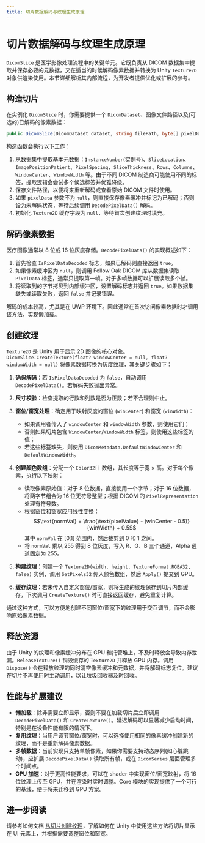 ```yaml
---
title: 切片数据解码与纹理生成原理
---
```


# 切片数据解码与纹理生成原理

`DicomSlice` 是医学影像处理流程中的关键单元。它既负责从 DICOM 数据集中提取并保存必要的元数据，又在适当的时候解码像素数据并转换为 Unity `Texture2D` 对象供渲染使用。本节详细解析其内部流程，为开发者提供优化或扩展的参考。

## 构造切片

在实例化 `DicomSlice` 时，你需要提供一个 `DicomDataset`、图像文件路径以及(可选的)已解码的像素数据：

```csharp
public DicomSlice(DicomDataset dataset, string filePath, byte[] pixelData = null)
```

构造函数会执行以下工作：

1. 从数据集中提取基本元数据：`InstanceNumber`(实例号)、`SliceLocation`、`ImagePositionPatient`、`PixelSpacing`、`SliceThickness`、`Rows`、`Columns`、`WindowCenter`、`WindowWidth` 等。由于不同 DICOM 制造商可能使用不同的标签，提取逻辑会尝试多个候选标签并优雅降级。
2. 保存文件路径，以便将来重新解码或查看原始 DICOM 文件时使用。
3. 如果 `pixelData` 参数不为 `null`，则直接保存像素缓冲并标记为已解码；否则设为未解码状态，等待后续调用 `DecodePixelData()` 解码。
4. 初始化 `Texture2D` 缓存字段为 `null`，等待首次创建纹理时填充。

## 解码像素数据

医疗图像通常以 8 位或 16 位灰度存储。`DecodePixelData()` 的实现概述如下：

1. 首先检查 `IsPixelDataDecoded` 标志，如果已解码则直接返回 `true`。
2. 如果像素缓冲区为 `null`，则调用 Fellow Oak DICOM 库从数据集读取 `PixelData` 标签，通常只提取第一帧。对于多帧数据可以扩展读取多个帧。
3. 将读取到的字节拷贝到内部缓冲区，设置解码标志并返回 `true`。如果数据集缺失或读取失败，返回 `false` 并记录错误。

解码的成本较高，尤其是在 UWP 环境下。因此通常在首次访问像素数据时才调用该方法，实现懒加载。

## 创建纹理

`Texture2D` 是 Unity 用于显示 2D 图像的核心对象。`DicomSlice.CreateTexture(float? windowCenter = null, float? windowWidth = null)` 将像素数据转换为灰度纹理，其关键步骤如下：

1. **确保解码**：若 `IsPixelDataDecoded` 为 `false`，自动调用 `DecodePixelData()`。若解码失败抛出异常。
2. **尺寸校验**：检查提取的行数和列数是否为正数；若不合理则中止。
3. **窗位/窗宽处理**：确定用于映射灰度的窗位 (`winCenter`) 和窗宽 (`winWidth`)：
   - 如果调用者传入了 `windowCenter` 和 `windowWidth` 参数，则使用它们；
   - 否则如果切片包含 `WindowCenter`/`WindowWidth` 标签，则使用这些标签的值；
   - 若这些标签缺失，则使用 `DicomMetadata.DefaultWindowCenter` 和 `DefaultWindowWidth`。

4. **创建颜色数组**：分配一个 `Color32[]` 数组，其长度等于宽 × 高。对于每个像素，执行以下映射：
   - 读取像素原始值：对于 8 位数据，直接使用一个字节；对于 16 位数据，将两字节组合为 16 位无符号整型；根据 DICOM 的 `PixelRepresentation` 处理有符号数。  
   - 根据窗位和窗宽应用线性变换：
     $$\text{normVal} = \frac{\text{pixelValue} - (winCenter - 0.5)}{winWidth} + 0.5$$
     其中 `normVal` 在 [0,1] 范围内，然后裁剪到 0 和 1 之间。
   - 将 `normVal` 乘以 255 得到 8 位灰度，写入 R、G、B 三个通道，Alpha 通道固定为 255。

5. **构建纹理**：创建一个 `Texture2D(width, height, TextureFormat.RGBA32, false)` 实例，调用 `SetPixels32` 传入颜色数组，然后 `Apply()` 提交到 GPU。
6. **缓存纹理**：若未传入自定义窗位/窗宽，则将生成的纹理保存到切片内部缓存，下次调用 `CreateTexture()` 时可直接返回缓存，避免重复计算。

通过这种方式，可以方便地创建不同窗位/窗宽下的纹理用于交互调节，而不会影响原始像素数据。

## 释放资源

由于 Unity 的纹理和像素缓冲分布在 GPU 和托管堆上，不及时释放会导致内存泄漏。`ReleaseTexture()` 销毁缓存的 `Texture2D` 并释放 GPU 内存。调用 `Dispose()` 会在释放纹理的同时清空像素缓冲和元数据，并将解码标志复位。建议在切片不再使用时主动调用，以让垃圾回收器及时回收。

## 性能与扩展建议

* **懒加载**：除非需要立即显示，否则不要在加载切片后立即调用 `DecodePixelData()` 和 `CreateTexture()`。延迟解码可以显著减少启动时间，特别是在设备性能有限的情况下。
* **复用纹理**：当用户调节窗位/窗宽时，可以选择使用相同的像素缓冲创建新的纹理，而不是重新解码像素数据。
* **多帧数据**：当前实现只支持单帧像素，如果你需要支持动态序列(如心脏跳动)，应扩展 `DecodePixelData()` 读取所有帧，或在 `DicomSeries` 层面管理多个时间点。
* **GPU 加速**：对于更高性能要求，可以在 shader 中实现窗位/窗宽映射，将 16 位纹理上传至 GPU，并在渲染时实时调整。Core 模块的实现提供了一个可行的基线，便于将来迁移到 GPU 方案。

## 进一步阅读

请参考如何文档 [从切片创建纹理](/guide/06core/how_to/04_create_texture_from_slice.md)，了解如何在 Unity 中使用这些方法将切片显示在 UI 元素上，并根据需要调整窗位和窗宽。
